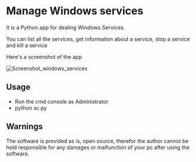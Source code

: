 # Manage Windows services

It is a Python app for dealing Windows Services.

You can list all the services, get information about a service, stop a service and kill a service

Here's a screenshot of the app

![Screenshot_windows_services](https://user-images.githubusercontent.com/22149461/236242942-971793ff-f72a-4541-b270-e1e3385181d5.png)


## Usage

- Run the cmd console as Administrator 
- python sc.py


## Warnings

The software is provided as is, open source, therefor the author cannot be held responsible for
any damages or malfunction of your pc after using the software.
